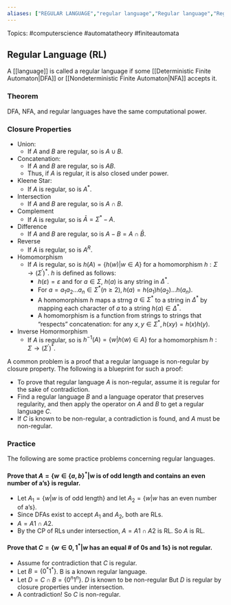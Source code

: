 ```yaml
---
aliases: ["REGULAR LANGUAGE","regular language","Regular language","Regular languages","regular languages", "RL", "rl", "RLs"] 
---
```

Topics: #computerscience #automatatheory #finiteautomata

## Regular Language (RL)
A [[language]] is called a regular language if some [[Deterministic Finite Automaton|DFA]] or [[Nondeterministic Finite Automaton|NFA]] accepts it. 

### Theorem
DFA, NFA, and regular languages have the same computational power.

### Closure Properties
- Union: 
	- If $A$ and $B$ are regular, so is $A \cup B$. 
- Concatenation: 
	- If $A$ and $B$ are regular, so is $AB$. 
	- Thus, if $A$ is regular, it is also closed under power. 
- Kleene Star:
	- If $A$ is regular, so is $A^{*}$.
- Intersection
	- If $A$ and $B$ are regular, so is $A \cap B$. 
- Complement
	- If $A$ is regular, so is $\bar{A}=\Sigma^{*}-A$.
- Difference
	-  If $A$ and $B$ are regular, so is $A-B = A \cap \bar{B}$. 
- Reverse
	- If $A$ is regular, so is $A^{R}$.
- Homomorphism
	- If $A$ is regular, so is $h(A)=\{h(w)|w \in A\}$ for a homomorphism $h : \Sigma \rightarrow (\Sigma^{'})^{*}$. $h$ is defined as follows:
		- $h(\varepsilon)=\varepsilon$ and for $a \in \Sigma$, $h(a)$ is any string in $\Delta^{*}$.
		- For $a=a_1a_2 \dots a_n \in \Sigma^{*} (n \geq 2), h(a) = h(a_1)h(a_2)\dots h(a_n)$. 
		- A homomorphism $h$ maps a strng $a \in \Sigma^{*}$ to a string in $\Delta^{*}$ by mapping each character of $a$ to a string $h(a) \in \Delta^{*}$. 
		- A homomorphism is a function from strings to strings that “respects” concatenation: for any $x,y ∈ Σ^{*}, h(xy) = h(x)h(y)$.
- Inverse Homormorphism
	- If $A$ is regular, so is $h^{-1}(A)=\{w|h(w) \in A\}$ for a homomorphism $h : \Sigma \rightarrow (\Sigma^{'})^{*}$.

A common problem is a proof that a regular language is non-regular by closure property.  The following is a blueprint for such a proof: 
- To prove that regular language $A$ is non-regular, assume it is regular for the sake of contradiction. 
- Find a regular language $B$ and a language operator that preserves regularity, and then apply the operator on $A$ and $B$ to get a regular language $C$. 
- If $C$ is known to be non-regular, a contradiction is found, and $A$ must be non-regular. 

### Practice
The following are some practice problems concerning regular languages.

#### Prove that $A=\{w \in \{a,b\}^{*}|$w is of odd length and contains an even number of a’s$\}$ is regular. 
- Let $A_1 =\{w|w$ is of odd length$\}$ and let $A_2 =\{w|w$ has an even number of a’s$\}$. 
- Since DFAs exist to accept $A_1$ and $A_2$, both are RLs.
- $A=A1 \cap A2$. 
- By the CP of RLs under intersection, $A=A1 \cap A2$ is RL. So $A$ is RL.

#### Prove that $C=\{w \in{0,1}^{*}|w$ has an equal # of 0s and 1s$\}$ is **not regular**.
- Assume for contradiction that $C$ is regular.
- Let $B =\{0^{*}1^{*}\}$. B is a known regular language. 
- Let $D =C \cap B=\{0^n1^n\}$. $D$ is known to be non-regular But $D$ is regular by closure properties under intersection.
- A contradiction! So $C$ is non-regular.